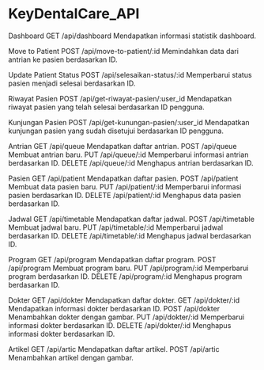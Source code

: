 # KeyDentalCare_API

Dashboard
GET /api/dashboard
Mendapatkan informasi statistik dashboard.

Move to Patient
POST /api/move-to-patient/:id
Memindahkan data dari antrian ke pasien berdasarkan ID.

Update Patient Status
POST /api/selesaikan-status/:id
Memperbarui status pasien menjadi selesai berdasarkan ID.

Riwayat Pasien
POST /api/get-riwayat-pasien/:user_id
Mendapatkan riwayat pasien yang telah selesai berdasarkan ID pengguna.

Kunjungan Pasien
POST /api/get-kunungan-pasien/:user_id
Mendapatkan kunjungan pasien yang sudah disetujui berdasarkan ID pengguna.

Antrian
GET /api/queue
Mendapatkan daftar antrian.
POST /api/queue
Membuat antrian baru.
PUT /api/queue/:id
Memperbarui informasi antrian berdasarkan ID.
DELETE /api/queue/:id
Menghapus antrian berdasarkan ID.

Pasien
GET /api/patient
Mendapatkan daftar pasien.
POST /api/patient
Membuat data pasien baru.
PUT /api/patient/:id
Memperbarui informasi pasien berdasarkan ID.
DELETE /api/patient/:id
Menghapus data pasien berdasarkan ID.

Jadwal
GET /api/timetable
Mendapatkan daftar jadwal.
POST /api/timetable
Membuat jadwal baru.
PUT /api/timetable/:id
Memperbarui jadwal berdasarkan ID.
DELETE /api/timetable/:id
Menghapus jadwal berdasarkan ID.

Program
GET /api/program
Mendapatkan daftar program.
POST /api/program
Membuat program baru.
PUT /api/program/:id
Memperbarui program berdasarkan ID.
DELETE /api/program/:id
Menghapus program berdasarkan ID.

Dokter
GET /api/dokter
Mendapatkan daftar dokter.
GET /api/dokter/:id
Mendapatkan informasi dokter berdasarkan ID.
POST /api/dokter
Menambahkan dokter dengan gambar.
PUT /api/dokter/:id
Memperbarui informasi dokter berdasarkan ID.
DELETE /api/dokter/:id
Menghapus informasi dokter berdasarkan ID.

Artikel
GET /api/artic
Mendapatkan daftar artikel.
POST /api/artic
Menambahkan artikel dengan gambar.
